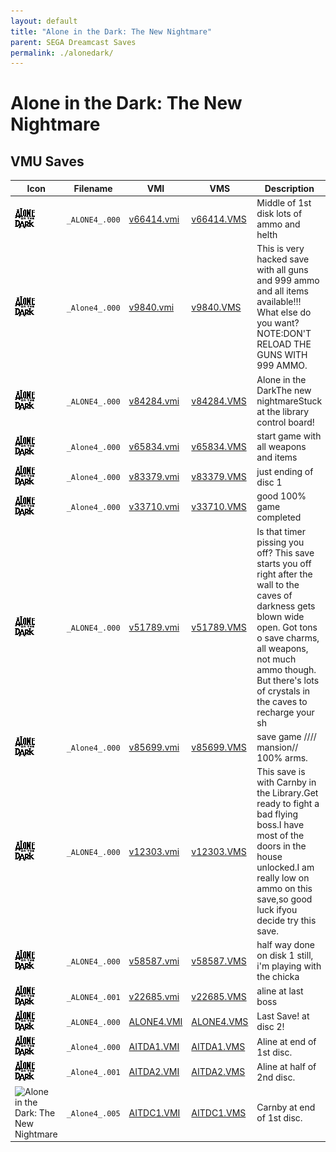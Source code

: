```yaml
---
layout: default
title: "Alone in the Dark: The New Nightmare"
parent: SEGA Dreamcast Saves
permalink: ./alonedark/
---
```

# Alone in the Dark: The New Nightmare

## VMU Saves

| Icon | Filename | VMI | VMS | Description |
|------|----------|-----|-----|-------------|
| ![Alone in the Dark: The New Nightmare](../icons/_ALONE4_.000.GIF) | `_ALONE4_.000` | [v66414.vmi](v66414.vmi) | [v66414.VMS](v66414.VMS) | Middle of 1st disk lots of ammo and helth  |
| ![Alone in the Dark: The New Nightmare](../icons/_Alone4_.000.GIF) | `_Alone4_.000` | [v9840.vmi](v9840.vmi) | [v9840.VMS](v9840.VMS) | This is very hacked save with all guns and 999 ammo and all items available!!! What else do you want?NOTE:DON'T RELOAD THE GUNS WITH 999 AMMO.  |
| ![Alone in the Dark: The New Nightmare](../icons/_ALONE4_.000.GIF) | `_ALONE4_.000` | [v84284.vmi](v84284.vmi) | [v84284.VMS](v84284.VMS) | Alone in the DarkThe new nightmareStuck at the library control board!  |
| ![Alone in the Dark: The New Nightmare](../icons/_Alone4_.000.GIF) | `_Alone4_.000` | [v65834.vmi](v65834.vmi) | [v65834.VMS](v65834.VMS) | start game with all weapons and items  |
| ![Alone in the Dark: The New Nightmare](../icons/_Alone4_.000.GIF) | `_Alone4_.000` | [v83379.vmi](v83379.vmi) | [v83379.VMS](v83379.VMS) | just ending of disc 1  |
| ![Alone in the Dark: The New Nightmare](../icons/_Alone4_.000.GIF) | `_Alone4_.000` | [v33710.vmi](v33710.vmi) | [v33710.VMS](v33710.VMS) | good 100% game completed  |
| ![Alone in the Dark: The New Nightmare](../icons/_ALONE4_.000.GIF) | `_ALONE4_.000` | [v51789.vmi](v51789.vmi) | [v51789.VMS](v51789.VMS) | Is that timer pissing you off? This save starts you off right after the wall to the caves of darkness gets blown wide open. Got tons o save charms, all weapons, not much ammo though. But there's lots of crystals in the caves to recharge your sh |
| ![Alone in the Dark: The New Nightmare](../icons/_Alone4_.000.GIF) | `_Alone4_.000` | [v85699.vmi](v85699.vmi) | [v85699.VMS](v85699.VMS) | save game  ////  mansion//  100% arms.  |
| ![Alone in the Dark: The New Nightmare](../icons/_ALONE4_.000.GIF) | `_ALONE4_.000` | [v12303.vmi](v12303.vmi) | [v12303.VMS](v12303.VMS) | This save is with Carnby in the Library.Get ready to fight a bad flying boss.I have most of the doors in the house unlocked.I am really low on ammo on this save,so good luck ifyou decide try this save.  |
| ![Alone in the Dark: The New Nightmare](../icons/_ALONE4_.000.GIF) | `_ALONE4_.000` | [v58587.vmi](v58587.vmi) | [v58587.VMS](v58587.VMS) | half way done on disk 1  still, i'm playing with the chicka  |
| ![Alone in the Dark: The New Nightmare](../icons/_ALONE4_.001.GIF) | `_ALONE4_.001` | [v22685.vmi](v22685.vmi) | [v22685.VMS](v22685.VMS) | aline at last boss  |
| ![Alone in the Dark: The New Nightmare](../icons/_ALONE4_.000.GIF) | `_ALONE4_.000` | [ALONE4.VMI](ALONE4.VMI) | [ALONE4.VMS](ALONE4.VMS) | Last Save! at disc 2! |
| ![Alone in the Dark: The New Nightmare](../icons/_Alone4_.000.GIF) | `_Alone4_.000` | [AITDA1.VMI](AITDA1.VMI) | [AITDA1.VMS](AITDA1.VMS) | Aline at end of 1st disc. |
| ![Alone in the Dark: The New Nightmare](../icons/_Alone4_.001.GIF) | `_Alone4_.001` | [AITDA2.VMI](AITDA2.VMI) | [AITDA2.VMS](AITDA2.VMS) | Aline at half of 2nd disc. |
| ![Alone in the Dark: The New Nightmare](../icons/_Alone4_.005.GIF) | `_Alone4_.005` | [AITDC1.VMI](AITDC1.VMI) | [AITDC1.VMS](AITDC1.VMS) | Carnby at end of 1st disc. |
